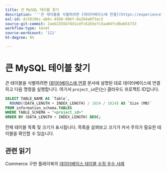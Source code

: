 ```yaml
---
title: 큰 MySQL 테이블 찾기
description: '''큰 테이블을 식별하려면 [데이터베이스에 연결](https://experienceleague.adobe.com/ko/docs/commerce-cloud-service/user-guide/configure/service/mysql#connect-to-the-database) 문서에 설명된 대로 데이터베이스에 연결하고 다음 명령을 실행합니다. 여기서 ''project_id''는 클라우드 프로젝트 ID입니다.'''
exl-id: dc5019bc-ab6c-4568-986f-0a294a0f3ac3
source-git-commit: 2aeb2355b74d1cdfc62b5e7c5aa04fcd0a654733
workflow-type: tm+mt
source-wordcount: '111'
ht-degree: 0%

---
```


# 큰 MySQL 테이블 찾기

큰 테이블을 식별하려면 [데이터베이스에 연결](https://experienceleague.adobe.com/ko/docs/commerce-cloud-service/user-guide/configure/service/mysql#connect-to-the-database) 문서에 설명된 대로 데이터베이스에 연결하고 다음 명령을 실행합니다. 여기서 `project_id`은(는) 클라우드 프로젝트 ID입니다.

```sql
SELECT TABLE_NAME AS `Table`,
  ROUND((DATA_LENGTH + INDEX_LENGTH) / 1024 / 1024) AS `Size (MB)`
FROM information_schema.TABLES
WHERE TABLE_SCHEMA = "<project_id>"
ORDER BY (DATA_LENGTH + INDEX_LENGTH) DESC;
```

전체 테이블 목록 및 크기가 표시됩니다. 목록을 살펴보고 크기가 커서 주의가 필요한 테이블을 확인할 수 있습니다.

## 관련 읽기

Commerce 구현 플레이북의 [데이터베이스 테이블 수정 우수 사례](https://experienceleague.adobe.com/ko/docs/commerce-operations/implementation-playbook/best-practices/development/modifying-core-and-third-party-tables#why-adobe-recommends-avoiding-modifications)
